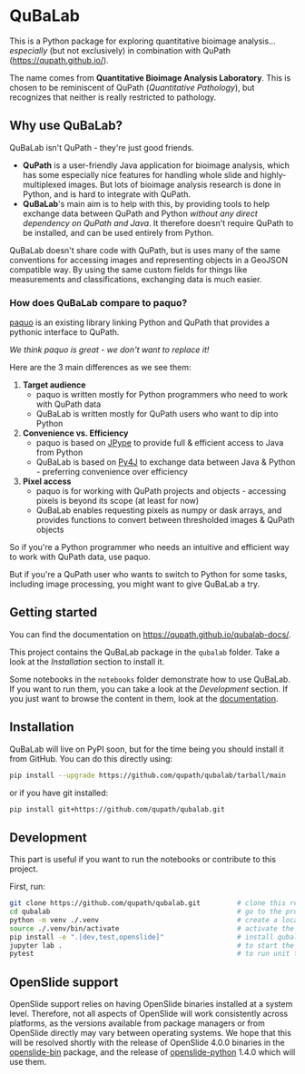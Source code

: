 # QuBaLab

This is a Python package for exploring quantitative bioimage analysis... *especially* (but not exclusively) in combination with QuPath (https://qupath.github.io/).

The name comes from **Quantitative Bioimage Analysis Laboratory**. This is chosen to be reminiscent of QuPath (*Quantitative Pathology*), but recognizes that neither is really restricted to pathology.

## Why use QuBaLab?

QuBaLab isn't QuPath - they're just good friends.

* **QuPath** is a user-friendly Java application for bioimage analysis,     which has some especially nice features for handling whole slide and highly-multiplexed images. But lots of bioimage analysis research is done in Python, and is hard to integrate with QuPath.
* **QuBaLab**'s main aim is to help with this, by providing tools to help exchange data between QuPath and Python *without any direct dependency on QuPath and Java*. It therefore doesn't require QuPath to be installed, and can be used entirely from Python.

QuBaLab doesn't share code with QuPath, but is uses many of the same conventions for accessing images and representing objects in a GeoJSON compatible way. By using the same custom fields for things like measurements and classifications, exchanging data is much easier.

### How does QuBaLab compare to paquo?

[paquo](https://paquo.readthedocs.io/) is an existing library linking Python and QuPath that provides a pythonic interface to QuPath.

_We think paquo is great - we don't want to replace it!_

Here are the 3 main differences as we see them:

1. **Target audience**
    - paquo is written mostly for Python programmers who need to work with QuPath data
    - QuBaLab is written mostly for QuPath users who want to dip into Python
2. **Convenience vs. Efficiency**
    - paquo is based on [JPype](http://jpype.readthedocs.io/) to provide full & efficient access to Java from Python
    - QuBaLab is based on [Py4J](https://www.py4j.org) to exchange data between Java & Python - preferring convenience over efficiency
3. **Pixel access**
    - paquo is for working with QuPath projects and objects - accessing pixels is beyond its scope (at least for now)
    - QuBaLab enables requesting pixels as numpy or dask arrays, and provides functions to convert between thresholded images & QuPath objects

So if you're a Python programmer who needs an intuitive and efficient way to work with QuPath data, use paquo.

But if you're a QuPath user who wants to switch to Python for some tasks, including image processing, you might want to give QuBaLab a try.

## Getting started

You can find the documentation on https://qupath.github.io/qubalab-docs/.

This project contains the QuBaLab package in the `qubalab` folder. Take a look at the *Installation* section to install it.

Some notebooks in the `notebooks` folder demonstrate how to use QuBaLab. If you want to run them, you can take a look at the *Development* section. If you just want to browse the content in them, look at the [documentation](https://qupath.github.io/qubalab/notebooks.html).

## Installation

QuBaLab will live on PyPI soon, but for the time being you should install it from GitHub. You can do this directly using:

```bash
pip install --upgrade https://github.com/qupath/qubalab/tarball/main
```

or if you have git installed:

```bash
pip install git+https://github.com/qupath/qubalab.git
```

## Development

This part is useful if you want to run the notebooks or contribute to this project.

First, run:

```bash
git clone https://github.com/qupath/qubalab.git         # clone this repository
cd qubalab                                              # go to the project directory
python -m venv ./.venv                                  # create a local virual environment
source ./.venv/bin/activate                             # activate the venv
pip install -e ".[dev,test,openslide]"                  # install qubalab (-e means changes are loaded dynamically)
jupyter lab .                                           # to start the Jupyter notebooks
pytest                                                  # to run unit tests
```

## OpenSlide support

OpenSlide support relies on having OpenSlide binaries installed at a system level. Therefore, not all aspects of OpenSlide will work consistently across platforms, as the versions available from package managers or from OpenSlide directly may vary between operating systems. We hope that this will be resolved shortly with the release of OpenSlide 4.0.0 binaries in the [openslide-bin](https://pypi.org/project/openslide-bin/) package, and the release of [openslide-python](https://pypi.org/project/openslide-python/) 1.4.0 which will use them.
